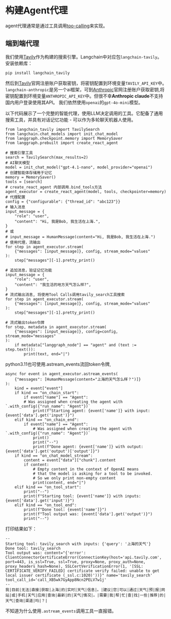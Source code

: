 # 构建Agent代理
agent代理通常是通过工具调用[too-calling](https://python.langchain.com/docs/concepts/tool_calling/)来实现。

## 端到端代理
我们使用[Tavily](https://www.tavily.com/)作为构建的搜索引擎。Langchain中对应包`langchain-tavily`。
安装依赖库：
```
pip install langchain_tavily
```
然后到[Tavily](https://www.tavily.com/)官网注册账户获取密钥，将密钥配置到环境变量`TAVILY_API_KEY`中。
`langchain-anthropic`是另一个ai框架，可到[Anthropic](https://docs.anthropic.com/zh-CN/docs/get-started)官网注册账户获取密钥,将密钥配置到环境变量`ANTHROPIC_API_KEY`中。但很不幸**Anthropic claude**不支持国内用户登录使用其API。
我们依然使用`openai`的`gpt-4o-mini`模型。

以下代码展示了一个完整的智能代理，使用LLM决定调用的工具。它配备了通用搜索工具，并具有对话记忆功能 - 可以作为多轮聊天机器人使用。

```
from langchain_tavily import TavilySearch
from langchain.chat_models import init_chat_model
from langgraph.checkpoint.memory import MemorySaver
from langgraph.prebuilt import create_react_agent

# 搜索引擎工具
search = TavilySearch(max_results=2)
# AI聊天模型
model = init_chat_model("gpt-4.1-nano", model_provider="openai")
# 创建智能体存储用于记忆
memory = MemorySaver()
tools = [search]
# create_react_agent 内部调用.bind_tools方法
agent_executor = create_react_agent(model, tools, checkpointer=memory)
# 代理配置
config = {"configurable": {"thread_id": "abc123"}}
# 输入消息
input_message = {
    "role": "user",
    "content": "Hi, 我是Bob, 我生活在上海.",
}
# 或
# input_message = HumanMessage(content="Hi, 我是Bob, 我生活在上海.")
# 使用代理，流输出
for step in agent_executor.stream(
    {"messages": [input_message]}, config, stream_mode="values"
):
    step["messages"][-1].pretty_print()

# 追加消息，验证记忆功能
input_message = {
    "role": "user",
    "content": "我生活的地方天气怎么样?",
}
# 流式输出消息, 将使用Tool Calls调用tavily_search工具搜索
for step in agent_executor.stream(
    {"messages": [input_message]}, config, stream_mode="values"
):
    step["messages"][-1].pretty_print()
    
# 流式输出token令牌
for step, metadata in agent_executor.stream(
    {"messages": [input_message]}, config=config, stream_mode="messages"
):
    if metadata["langgraph_node"] == "agent" and (text := step.text()):
        print(text, end="|")
```

python3.11也可使用.astream_events流回token令牌,
```
async for event in agent_executor.astream_events(
    {"messages": [HumanMessage(content="上海的天气怎么样？")]}
):
    kind = event["event"]
    if kind == "on_chain_start":
        if event["name"] == "Agent":
        # Was assigned when creating the agent with `.with_config({"run_name": "Agent"})`
            print(f"Starting agent: {event['name']} with input: {event['data'].get('input')}")
    elif kind == "on_chain_end":
        if event["name"] == "Agent":
            # Was assigned when creating the agent with `.with_config({"run_name": "Agent"})`
            print()
            print("--")
            print(f"Done agent: {event['name']} with output: {event['data'].get('output')['output']}")
    if kind == "on_chat_model_stream":
        content = event["data"]["chunk"].content
        if content:
            # Empty content in the context of OpenAI means
            # that the model is asking for a tool to be invoked.
            # So we only print non-empty content
            print(content, end="|")
    elif kind == "on_tool_start":
        print("--")
        print(f"Starting tool: {event['name']} with inputs: {event['data'].get('input')}")
    elif kind == "on_tool_end":
        print(f"Done tool: {event['name']}")
        print(f"Tool output was: {event['data'].get('output')}")
        print("--")
```
打印结果如下：

```
--
Starting tool: tavily_search with inputs: {'query': '上海的天气'}
Done tool: tavily_search
Tool output was: content="{'error': ClientConnectorCertificateError(ConnectionKey(host='api.tavily.com', port=443, is_ssl=True, ssl=True, proxy=None, proxy_auth=None, proxy_headers_hash=None), SSLCertVerificationError(1, '[SSL: CERTIFICATE_VERIFY_FAILED] certificate verify failed: unable to get local issuer certificate (_ssl.c:1020)'))}" name='tavily_search' tool_call_id='call_XB5wk7GyApp8Ncn2PELV7w1j'
--
我|目前|无法|直接|获取|上海|的|实时|天气|信息|。|建议|您|可以|通过|天气|预|报|网站|或|手机|天气|应用|查询|最新|的|天气|情况|。|需要|我|帮|忙|查|找|一些|推荐|的|天气|查询|渠道|吗|？|
```
不知道为什么使用`.astream_events`调用工具一直报错。
